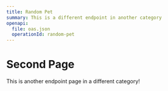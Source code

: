 ```yaml
---
title: Random Pet
summary: This is a different endpoint in another category
openapi:
  file: oas.json
  operationId: random-pet
---
```


# Second Page

This is another endpoint page in a different category!
